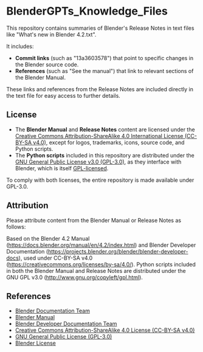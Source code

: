 # BlenderGPTs_Knowledge_Files

This repository contains summaries of Blender's Release Notes in text files like "What's new in Blender 4.2.txt".

It includes:
- **Commit links** (such as "13a3603578") that point to specific changes in the Blender source code.
- **References** (such as "See the manual") that link to relevant sections of the Blender Manual.

These links and references from the Release Notes are included directly in the text file for easy access to further details.

## License
- The **Blender Manual** and **Release Notes** content are licensed under the [Creative Commons Attribution-ShareAlike 4.0 International License (CC-BY-SA v4.0)](https://creativecommons.org/licenses/by-sa/4.0/), except for logos, trademarks, icons, source code, and Python scripts.
- The **Python scripts** included in this repository are distributed under the [GNU General Public License v3.0 (GPL-3.0)](http://www.gnu.org/copyleft/gpl.html), as they interface with Blender, which is itself [GPL-licensed](https://www.blender.org/about/license/).

To comply with both licenses, the entire repository is made available under GPL-3.0.

## Attribution
Please attribute content from the Blender Manual or Release Notes as follows:

Based on the Blender 4.2 Manual (https://docs.blender.org/manual/en/4.2/index.html) and Blender Developer Documentation (https://projects.blender.org/blender/blender-developer-docs), used under CC-BY-SA v4.0 (https://creativecommons.org/licenses/by-sa/4.0/). Python scripts included in both the Blender Manual and Release Notes are distributed under the GNU GPL v3.0 (http://www.gnu.org/copyleft/gpl.html).

## References
- [Blender Documentation Team](https://developer.blender.org/docs)
- [Blender Manual](https://docs.blender.org/manual/en/4.2/index.html)
- [Blender Developer Documentation Team](https://projects.blender.org/blender/blender-developer-docs)
- [Creative Commons Attribution-ShareAlike 4.0 License (CC-BY-SA v4.0)](https://creativecommons.org/licenses/by-sa/4.0/)
- [GNU General Public License (GPL-3.0)](http://www.gnu.org/copyleft/gpl.html)
- [Blender License](https://www.blender.org/about/license/)
